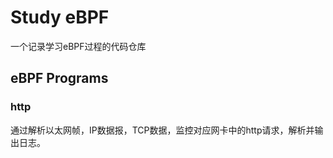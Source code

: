 # Study eBPF

一个记录学习eBPF过程的代码仓库

## eBPF Programs
### http
通过解析以太网帧，IP数据报，TCP数据，监控对应网卡中的http请求，解析并输出日志。